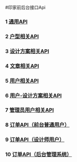 #印家前后台接口Api

### 1 [通用API](http://121.40.212.161:8000/html/doc/yinjia_common_api.html)

### 2 [户型相关API](http://121.40.212.161:8000/html/doc/yinjia_house_api.html)

### 3 [设计方案相关API](http://121.40.212.161:8000/html/doc/yinjia_design_api.html)

### 4 [文章相关API](http://121.40.212.161:8000/html/doc/yinjia_article_api.html)

### 5 [用户相关API](http://121.40.212.161:8000/html/doc/yinjia_user_api.html)

### 6 [用户-设计方案相关API](http://121.40.212.161:8000/html/doc/yinjia_design_user_api.html)

### 7 [管理员用户相关API](http://121.40.212.161:8000/html/doc/yinjia_admin_user_api.html)

### 8 [订单API（前台普通用户）](http://121.40.212.161:8000/html/doc/yinjia_order_user_api.html)

### 9 [订单API（设计师用户）](http://121.40.212.161:8000/html/doc/yinjia_order_designer_api.html)

### 10 [订单API（后台管理系统）](http://121.40.212.161:8000/html/doc/yinjia_order_admin_api.html)

